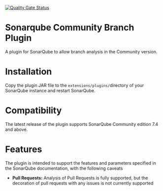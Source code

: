 [![Quality Gate Status](https://sonarcloud.io/api/project_badges/measure?project=mc1arke_sonarqube-community-branch-plugin&metric=alert_status)](https://sonarcloud.io/dashboard?id=mc1arke_sonarqube-community-branch-plugin)

# Sonarqube Community Branch Plugin
A plugin for SonarQube to allow branch analysis in the Community version.

# Installation
Copy the plugin JAR file to the `extensions/plugins/`directory of your SonarQube instance and restart SonarQube.

# Compatibility
The latest release of the plugin supports SonarQube Community edition 7.4 and above.

# Features
The plugin is intended to support the features and parameters specified in the SonarQube documentation, with the following caveats
* __Pull Requests:__ Analysis of Pull Requests is fully supported, but the decoration of pull requests with any issues is not currently supported

